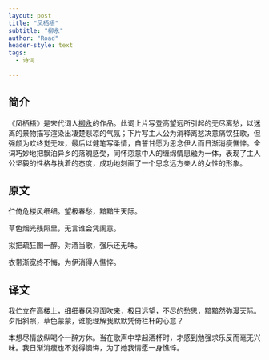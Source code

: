 ```yaml
---
layout: post
title: "凤栖梧"
subtitle: "柳永"
author: "Road"
header-style: text
tags:
  - 诗词
  
---
```



简介
-------
《凤栖梧》是宋代词人[柳永](https://baike.baidu.com/item/%E6%9F%B3%E6%B0%B8/121272)的作品。此词上片写登高望远所引起的无尽离愁，以迷离的景物描写渲染出凄楚悲凉的气氛；下片写主人公为消释离愁决意痛饮狂歌，但强颜为欢终觉无味，最后以健笔写柔情，自誓甘愿为思念伊人而日渐消瘦憔悴。全词巧妙地把飘泊异乡的落魄感受，同怀恋意中人的缠绵情思融为一体，表现了主人公坚毅的性格与执着的态度，成功地刻画了一个思念远方亲人的女性的形象。

原文
-------
伫倚危楼风细细。望极春愁，黯黯生天际。

草色烟光残照里，无言谁会凭阑意。

拟把疏狂图一醉。对酒当歌，强乐还无味。

衣带渐宽终不悔，为伊消得人憔悴。



译文
-------
我伫立在高楼上，细细春风迎面吹来，极目远望，不尽的愁思，黯黯然弥漫天际。夕阳斜照，草色蒙蒙，谁能理解我默默凭倚栏杆的心意？

本想尽情放纵喝个一醉方休。当在歌声中举起酒杯时，才感到勉强求乐反而毫无兴味。我日渐消瘦也不觉得懊悔，为了她我情愿一身憔悴。









